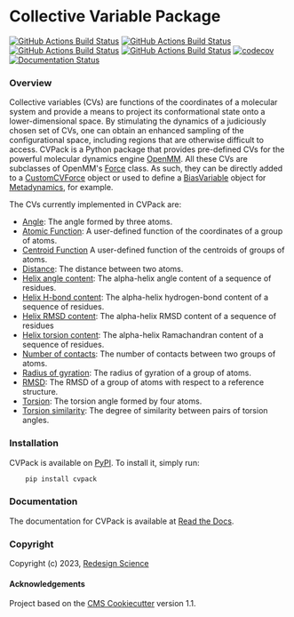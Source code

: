 Collective Variable Package
===========================
[//]: # (Badges)
[![GitHub Actions Build Status](https://github.com/RedesignScience/cvpack/workflows/Linux/badge.svg)](https://github.com/RedesignScience/cvpack/actions?query=workflow%3ALinux)
[![GitHub Actions Build Status](https://github.com/RedesignScience/cvpack/workflows/MacOS/badge.svg)](https://github.com/RedesignScience/cvpack/actions?query=workflow%3AMacOS)
[![GitHub Actions Build Status](https://github.com/RedesignScience/cvpack/workflows/Windows/badge.svg)](https://github.com/RedesignScience/cvpack/actions?query=workflow%3AWindows)
[![GitHub Actions Build Status](https://github.com/RedesignScience/cvpack/workflows/Linter/badge.svg)](https://github.com/RedesignScience/cvpack/actions?query=workflow%3ALinter)
[![codecov](https://codecov.io/gh/RedesignScience/cvpack/branch/main/graph/badge.svg)](https://codecov.io/gh/RedesignScience/cvpack/branch/main)
[![Documentation Status](https://readthedocs.org/projects/cvpack/badge/?style=flat)](https://readthedocs.org/projects/cvpack)

### Overview

Collective variables (CVs) are functions of the coordinates of a molecular system and provide a
means to project its conformational state onto a lower-dimensional space. By stimulating the
dynamics of a judiciously chosen set of CVs, one can obtain an enhanced sampling of the
configurational space, including regions that are otherwise difficult to access. CVPack is a Python
package that provides pre-defined CVs for the powerful molecular dynamics engine
[OpenMM](https://openmm.org). All these CVs are subclasses of OpenMM's [Force] class. As such, they
can be directly added to a [CustomCVForce] object or used to define a [BiasVariable] object for
[Metadynamics], for example.

The CVs currently implemented in CVPack are:

* [Angle](https://cvpack-for-openmm.readthedocs.io/en/latest/api/Angle.html):
    The angle formed by three atoms.
* [Atomic Function](https://cvpack-for-openmm.readthedocs.io/en/latest/api/AtomicFunction.html):
    A user-defined function of the coordinates of a group of atoms.
* [Centroid Function](https://cvpack-for-openmm.readthedocs.io/en/latest/api/CentroidFunction.html)
    A user-defined function of the centroids of groups of atoms.
* [Distance](https://cvpack-for-openmm.readthedocs.io/en/latest/api/Distance.html):
    The distance between two atoms.
* [Helix angle content](https://cvpack-for-openmm.readthedocs.io/en/latest/api/HelixAngleContent.html):
    The alpha-helix angle content of a sequence of residues.
* [Helix H-bond content](https://cvpack-for-openmm.readthedocs.io/en/latest/api/HelixHBondContent.html):
    The alpha-helix hydrogen-bond content of a sequence of residues.
* [Helix RMSD content](https://cvpack-for-openmm.readthedocs.io/en/latest/api/HelixRMSDContent.html):
    The alpha-helix RMSD content of a sequence of residues
* [Helix torsion content](https://cvpack-for-openmm.readthedocs.io/en/latest/api/HelixTorsionContent.html):
    The alpha-helix Ramachandran content of a sequence of residues.
* [Number of contacts](https://cvpack-for-openmm.readthedocs.io/en/latest/api/NumberOfContacts.html):
    The number of contacts between two groups of atoms.
* [Radius of gyration](https://cvpack-for-openmm.readthedocs.io/en/latest/api/RadiusOfGyration.html):
    The radius of gyration of a group of atoms.
* [RMSD](https://cvpack-for-openmm.readthedocs.io/en/latest/api/RMSD.html):
    The RMSD of a group of atoms with respect to a reference structure.
* [Torsion](https://cvpack-for-openmm.readthedocs.io/en/latest/api/Torsion.html):
    The torsion angle formed by four atoms.
* [Torsion similarity](https://cvpack-for-openmm.readthedocs.io/en/latest/api/TorsionSimilarity.html):
    The degree of similarity between pairs of torsion angles.

### Installation

CVPack is available on [PyPI](https://pypi.org/project/cvpack/). To install it, simply run:

```bash
    pip install cvpack
```

### Documentation

The documentation for CVPack is available at [Read the Docs](https://cvpack.readthedocs.io/en/stable).

### Copyright

Copyright (c) 2023, [Redesign Science](https://www.redesignscience.com)


#### Acknowledgements

Project based on the [CMS Cookiecutter] version 1.1.

[BiasVariable]:     https://docs.openmm.org/latest/api-python/generated/openmm.app.metadynamics.BiasVariable.html
[CMS Cookiecutter]: https://github.com/molssi/cookiecutter-cms
[CustomCVForce]:    https://docs.openmm.org/latest/api-python/generated/openmm.openmm.CustomCVForce.html
[Force]:            https://docs.openmm.org/latest/api-python/generated/openmm.openmm.Force.html
[Metadynamics]:     https://docs.openmm.org/latest/api-python/generated/openmm.app.metadynamics.Metadynamics.html
